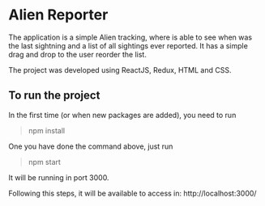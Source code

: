 Alien Reporter
================

The application is a simple Alien tracking, where is able to see when was the last sightning and a list of all sightings ever reported. It has a simple drag and drop to the user reorder the list.

The project was developed using ReactJS, Redux, HTML and CSS.

To run the project
--------------------

In the first time (or when new packages are added), you need to run
> npm install

One you have done the command above, just run
> npm start

It will be running in port 3000.

Following this steps, it will be available to access in: http://localhost:3000/